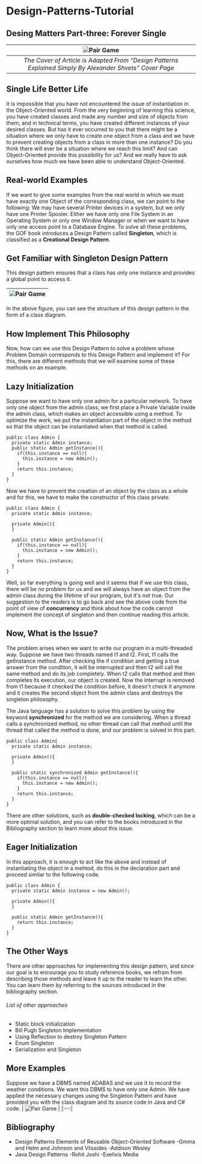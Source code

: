 # Design-Patterns-Tutorial

## Desing Matters Part-three: Forever Single

| <img src="out.jpg" alt="Pair Game" /> | 
|:--:|
|*The Cover of Article is Adapted From “Design Patterns Explained Simply By Alexander Shvets” Cover Page*|

## Single Life Better Life

It is impossible that you have not encountered the issue of instantiation in the Object-Oriented world. From the very beginning of learning this science, you have created classes and made any number and size of objects from them, and in technical terms, you have created different instances of your desired classes. But has it ever occurred to you that there might be a situation where we only have to create one object from a class and we have to prevent creating objects from a class in more than one instance? Do you think there will ever be a situation where we reach this limit? And can Object-Oriented provide this possibility for us? And we really have to ask ourselves how much we have been able to understand Object-Oriented.

## Real-world Examples

If we want to give some examples from the real world in which we must have exactly one Object of the corresponding class, we can point to the following: We may have several Printer devices in a system, but we only have one Printer Spooler. Either we have only one File System in an Operating System or only one Window Manager or when we want to have only one access point to a Database Engine. To solve all these problems, the GOF book introduces a Design Pattern called __Singleton__, which is classified as a __Creational Design Pattern__.

## Get Familiar with Singleton Design Pattern

This design pattern ensures that a class has only one instance and provides a global point to access it.

| <img src="01.png" alt="Pair Game" /> | 
|:--:|

In the above figure, you can see the structure of this design pattern in the form of a class diagram.

## How Implement This Philosophy

Now, how can we use this Design Pattern to solve a problem whose Problem Domain corresponds to this Design Pattern and implement it? For this, there are different methods that we will examine some of these methods on an example.

## Lazy Initialization

Suppose we want to have only one admin for a particular network. To have only one object from the admin class, we first place a Private Variable inside the admin class, which makes an object accessible using a method. To optimize the work, we put the instantiation part of the object in the method so that the object can be instantiated when that method is called.

```
public class Admin {
  private static Admin instance;
  public static Admin getInstance(){
    if(this.instance == null){
      this.instance = new Admin();
    }
    return this.instance;
  }
}
```
Now we have to prevent the creation of an object by the class as a whole and for this, we have to make the constructor of this class private.

```
public class Admin {
  private static Admin instance;
  
  private Admin(){
  }
  
  public static Admin getInstance(){
    if(this.instance == null){
      this.instance = new Admin();
    }
    return this.instance;
  }
}
```
Well, so far everything is going well and it seems that if we use this class, there will be no problem for us and we will always have an object from the admin class during the lifetime of our program, but it's not true. Our suggestion to the readers is to go back and see the above code from the point of view of __concurrency__ and think about how the code cannot implement the concept of singleton and then continue reading this article.

## Now, What is the Issue?

The problem arises when we want to write our program in a multi-threaded way. Suppose we have two threads named t1 and t2. First, t1 calls the getInstance method. After checking the if condition and getting a true answer from the condition, it will be interrupted and then t2 will call the same method and do its job completely. When t2 calls that method and then completes its execution, our object is created. Now the interrupt is removed from t1 because it checked the condition before, it doesn't check it anymore and it creates the second object from the admin class and destroys the singleton philosophy.

The Java language has a solution to solve this problem by using the keyword __synchronized__ for the method we are considering. When a thread calls a synchronized method, no other thread can call that method until the thread that called the method is done, and our problem is solved in this part.

```
public class Admin{
  private static Admin instance;
  
  private Admin(){
  }
  
  public static synchronized Admin getInstance(){
    if(this.instance == null){
      this.instance = new Admin();
    }
    return this.instance;
  }
}
```
There are other solutions, such as __double-checked locking__, which can be a more optimal solution, and you can refer to the books introduced in the Bibliography section to learn more about this issue.

## Eager Initialization

In this approach, it is enough to act like the above and instead of instantiating the object in a mehtod, do this in the declaration part and proceed similar to the following code.

```
public class Admin {
  private static Admin instance = new Admin();

  private Admin(){
  }

  public static Admin getInstance(){
    return this.instance;
  }
}
```

## The Other Ways

There are other approaches for implementing this design pattern, and since our goal is to encourage you to study reference books, we refrain from describing those methods and leave it up to the reader to learn the other. You can learn them by referring to the sources introduced in the bibliography section.

###### List of other approaches

* Static block initialization
* Bill Pugh Singleton Implementation
* Using Reflection to destroy Singleton Pattern
* Enum Singleton
* Serialization and Singleton

## More Examples

Suppose we have a DBMS named ADABAS and we use it to record the weather conditions. We want this DBMS to have only one Admin. We have applied the necessary changes using the Singleton Pattern and have provided you with the class diagram and its source code in Java and C# code.
| <img src="02.png" alt="Pair Game" /> | 
|:--:|

## Bibliography
* Design Patterns Elements of Reusable Object-Oriented Software -Gmma and Helm and Johnson and Vlissides -Addison Wesley
* Java Design Patterns -Rohit Joshi -Exelixis Media
